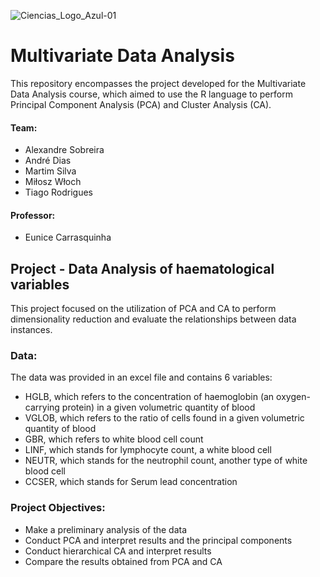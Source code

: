![Ciencias_Logo_Azul-01](https://user-images.githubusercontent.com/106987072/228209396-a8737601-f28f-486e-8566-918709663369.png)


# Multivariate Data Analysis
This repository encompasses the project developed for the Multivariate Data Analysis course, which aimed to use the R language to perform Principal Component Analysis (PCA) and Cluster Analysis (CA).


#### Team:
- Alexandre Sobreira
- André Dias
- Martim Silva
- Miłosz Włoch
- Tiago Rodrigues

#### Professor: 
- Eunice Carrasquinha


## Project  -  Data Analysis of haematological variables
This project focused on the utilization of PCA and CA to perform dimensionality reduction and evaluate the relationships between data instances.

### Data:
The data was provided in an excel file and contains 6 variables:
- HGLB, which refers to the concentration of haemoglobin (an oxygen-carrying protein) in a given volumetric quantity of blood
- VGLOB, which refers to the ratio of cells found in a given volumetric quantity of blood
- GBR, which refers to white blood cell count
- LINF, which stands for lymphocyte count, a white blood cell
- NEUTR, which stands for the neutrophil count, another type of white blood cell
- CCSER, which stands for Serum lead concentration

### Project Objectives:
- Make a preliminary analysis of the data
- Conduct PCA and interpret results and the principal components
- Conduct hierarchical CA and interpret results
- Compare the results obtained from PCA and CA

